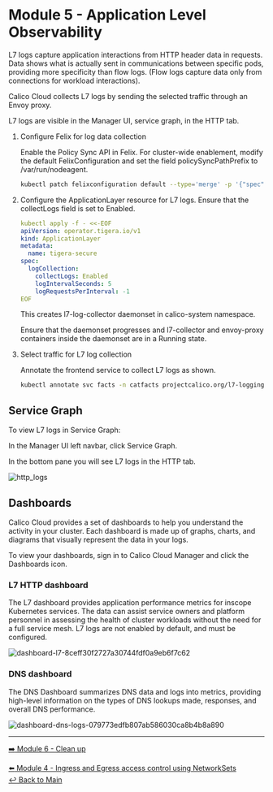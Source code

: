 # Module 5 - Application Level Observability

L7 logs capture application interactions from HTTP header data in requests. Data shows what is actually sent in communications between specific pods, providing more specificity than flow logs. (Flow logs capture data only from connections for workload interactions).

Calico Cloud collects L7 logs by sending the selected traffic through an Envoy proxy.

L7 logs are visible in the Manager UI, service graph, in the HTTP tab.

1. Configure Felix for log data collection

   Enable the Policy Sync API in Felix. For cluster-wide enablement, modify the default FelixConfiguration and set the field policySyncPathPrefix to /var/run/nodeagent.

   ```bash
   kubectl patch felixconfiguration default --type='merge' -p '{"spec":{"policySyncPathPrefix":"/var/run/nodeagent"}}'
   ```

2. Configure the ApplicationLayer resource for L7 logs. Ensure that the collectLogs field is set to Enabled.

   ```yaml
   kubectl apply -f - <<-EOF
   apiVersion: operator.tigera.io/v1
   kind: ApplicationLayer
   metadata:
     name: tigera-secure
   spec:
     logCollection:
       collectLogs: Enabled
       logIntervalSeconds: 5
       logRequestsPerInterval: -1
   EOF
   ```

   This creates l7-log-collector daemonset in calico-system namespace.

   Ensure that the daemonset progresses and l7-collector and envoy-proxy containers inside the daemonset are in a Running state.

3. Select traffic for L7 log collection

   Annotate the frontend service to collect L7 logs as shown.

   ```bash
   kubectl annotate svc facts -n catfacts projectcalico.org/l7-logging=true
   ```

## Service Graph

To view L7 logs in Service Graph:

In the Manager UI left navbar, click Service Graph.

In the bottom pane you will see L7 logs in the HTTP tab.

![http_logs](https://user-images.githubusercontent.com/104035488/216352791-bdbb8376-3b24-4590-81f4-a6b411c1a1cd.gif)

## Dashboards

Calico Cloud provides a set of dashboards to help you understand the activity in your cluster. Each dashboard is made up of graphs, charts, and diagrams that visually represent the data in your logs.

To view your dashboards, sign in to Calico Cloud Manager and click the Dashboards icon.

### L7 HTTP dashboard

The L7 dashboard provides application performance metrics for inscope Kubernetes services. The data can assist service owners and platform personnel in assessing the health of cluster workloads without the need for a full service mesh. L7 logs are not enabled by default, and must be configured.

![dashboard-l7-8ceff30f2727a30744fdf0a9eb6f7c62](https://github.com/user-attachments/assets/16fcdc91-bc87-4910-aa7b-22fab977a5b6)

### DNS dashboard

The DNS Dashboard summarizes DNS data and logs into metrics, providing high-level information on the types of DNS lookups made, responses, and overall DNS performance.

![dashboard-dns-logs-079773edfb807ab586030ca8b4b8a890](https://github.com/user-attachments/assets/c8cafe4b-05ce-41d4-b329-0b04e3738da4)

---

[:arrow_right: Module 6 - Clean up](module-6-clean-up.md)  

[:arrow_left: Module 4 - Ingress and Egress access control using NetworkSets](module-4-network-sets.md)  
[:leftwards_arrow_with_hook: Back to Main](../README.md)  
